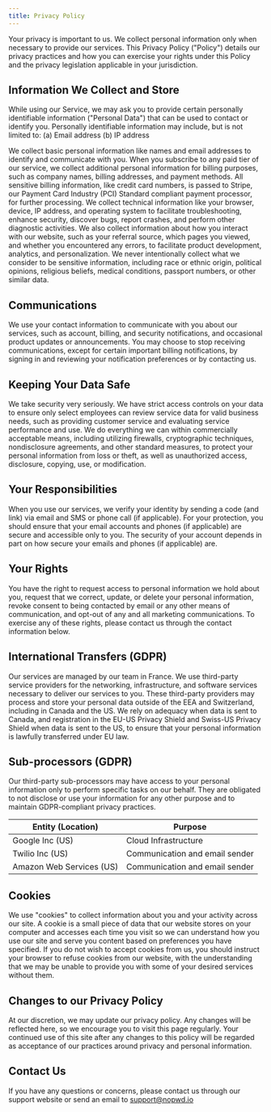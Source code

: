 ```yaml
---
title: Privacy Policy
---
```


Your privacy is important to us. We collect personal information only when necessary to provide our services. This Privacy Policy ("Policy") details our privacy practices and how you can exercise your rights under this Policy and the privacy legislation applicable in your jurisdiction.

## Information We Collect and Store

While using our Service, we may ask you to provide certain personally identifiable information ("Personal Data") that can be used to contact or identify you. Personally identifiable information may include, but is not limited to:
(a) Email address
(b) IP address

We collect basic personal information like names and email addresses to identify and communicate with you. When you subscribe to any paid tier of our service, we collect additional personal information for billing purposes, such as company names, billing addresses, and payment methods. All sensitive billing information, like credit card numbers, is passed to Stripe, our Payment Card Industry (PCI) Standard compliant payment processor, for further processing.
We collect technical information like your browser, device, IP address, and operating system to facilitate troubleshooting, enhance security, discover bugs, report crashes, and perform other diagnostic activities. We also collect information about how you interact with our website, such as your referral source, which pages you viewed, and whether you encountered any errors, to facilitate product development, analytics, and personalization.
We never intentionally collect what we consider to be sensitive information, including race or ethnic origin, political opinions, religious beliefs, medical conditions, passport numbers, or other similar data.

## Communications

We use your contact information to communicate with you about our services, such as account, billing, and security notifications, and occasional product updates or announcements. You may choose to stop receiving communications, except for certain important billing notifications, by signing in and reviewing your notification preferences or by contacting us.

## Keeping Your Data Safe

We take security very seriously. We have strict access controls on your data to ensure only select employees can review service data for valid business needs, such as providing customer service and evaluating service performance and use. We do everything we can within commercially acceptable means, including utilizing firewalls, cryptographic techniques, nondisclosure agreements, and other standard measures, to protect your personal information from loss or theft, as well as unauthorized access, disclosure, copying, use, or modification.

## Your Responsibilities

When you use our services, we verify your identity by sending a code (and link) via email and SMS or phone call (if applicable). For your protection, you should ensure that your email accounts and phones (if applicable) are secure and accessible only to you. The security of your account depends in part on how secure your emails and phones (if applicable) are.

## Your Rights

You have the right to request access to personal information we hold about you, request that we correct, update, or delete your personal information, revoke consent to being contacted by email or any other means of communication, and opt-out of any and all marketing communications. To exercise any of these rights, please contact us through the contact information below.

## International Transfers (GDPR)

Our services are managed by our team in France.
We use third-party service providers for the networking, infrastructure, and software services necessary to deliver our services to you. These third-party providers may process and store your personal data outside of the EEA and Switzerland, including in Canada and the US. We rely on adequacy when data is sent to Canada, and registration in the EU-US Privacy Shield and Swiss-US Privacy Shield when data is sent to the US, to ensure that your personal information is lawfully transferred under EU law.

## Sub-processors (GDPR)

Our third-party sub-processors may have access to your personal information only to perform specific tasks on our behalf. They are obligated to not disclose or use your information for any other purpose and to maintain GDPR-compliant privacy practices.

| Entity (Location)        | Purpose                        |
| ------------------------ | ------------------------------ |
| Google Inc (US)          | Cloud Infrastructure           |
| Twilio Inc (US)          | Communication and email sender |
| Amazon Web Services (US) | Communication and email sender |

## Cookies

We use "cookies" to collect information about you and your activity across our site. A cookie is a small piece of data that our website stores on your computer and accesses each time you visit so we can understand how you use our site and serve you content based on preferences you have specified. If you do not wish to accept cookies from us, you should instruct your browser to refuse cookies from our website, with the understanding that we may be unable to provide you with some of your desired services without them.

## Changes to our Privacy Policy

At our discretion, we may update our privacy policy. Any changes will be reflected here, so we encourage you to visit this page regularly. Your continued use of this site after any changes to this policy will be regarded as acceptance of our practices around privacy and personal information.

## Contact Us

If you have any questions or concerns, please contact us through our support website or send an email to support@nopwd.io
